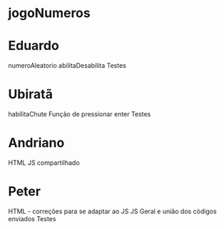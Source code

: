 # jogoNumeros


# Eduardo
numeroAleatorio
abilitaDesabilita
Testes

# Ubiratã
habilitaChute
Função de pressionar enter
Testes

# Andriano
HTML
JS compartilhado

# Peter
HTML - correções para se adaptar ao JS
JS Geral e união dos códigos enviados
Testes